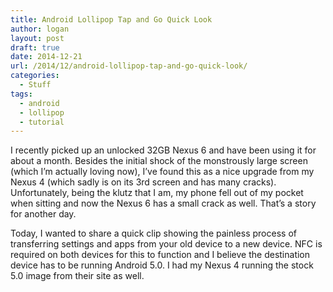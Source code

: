 ```yaml
---
title: Android Lollipop Tap and Go Quick Look
author: logan
layout: post
draft: true
date: 2014-12-21
url: /2014/12/android-lollipop-tap-and-go-quick-look/
categories:
  - Stuff
tags:
  - android
  - lollipop
  - tutorial
---
```

I recently picked up an unlocked 32GB Nexus 6 and have been using it for about a month. Besides the initial shock of the monstrously large screen (which I&#8217;m actually loving now), I&#8217;ve found this as a nice upgrade from my Nexus 4 (which sadly is on its 3rd screen and has many cracks). Unfortunately, being the klutz that I am, my phone fell out of my pocket when sitting and now the Nexus 6 has a small crack as well. That&#8217;s a story for another day.

Today, I wanted to share a quick clip showing the painless process of transferring settings and apps from your old device to a new device. NFC is required on both devices for this to function and I believe the destination device has to be running Android 5.0. I had my Nexus 4 running the stock 5.0 image from their site as well.

